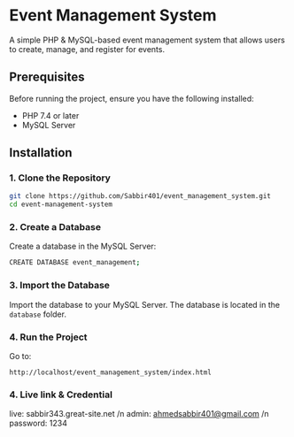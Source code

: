 # Event Management System

A simple PHP & MySQL-based event management system that allows users to create, manage, and register for events.

## Prerequisites

Before running the project, ensure you have the following installed:

- PHP 7.4 or later
- MySQL Server

## Installation

### 1. Clone the Repository

```bash
git clone https://github.com/Sabbir401/event_management_system.git
cd event-management-system
```

### 2. Create a Database
Create a database in the MySQL Server:

```bash
CREATE DATABASE event_management;
```

### 3. Import the Database
Import the database to your MySQL Server. The database is located in the `database` folder.

### 4. Run the Project
Go to:

```
http://localhost/event_management_system/index.html
```

### 4. Live link & Credential
live: sabbir343.great-site.net  /n
admin: ahmedsabbir401@gmail.com   /n
password: 1234
